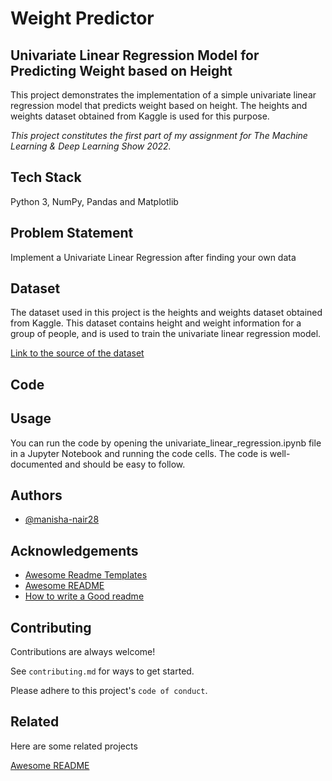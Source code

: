 # Weight Predictor
## Univariate Linear Regression Model for Predicting Weight based on Height

This project demonstrates the implementation of a simple univariate linear regression model that predicts weight based on height. The heights and weights dataset obtained from Kaggle is used for this purpose.

<i>This project constitutes the first part of my assignment for The Machine Learning & Deep Learning Show 2022.</i>
## Tech Stack

Python 3, NumPy, Pandas and Matplotlib



## Problem Statement
 Implement a Univariate Linear Regression after finding your own data  
 
## Dataset
The dataset used in this project is the heights and weights dataset obtained from Kaggle. This dataset contains height and weight information for a group of people, and is used to train the univariate linear regression model.

[Link to the source of the dataset](https://www.kaggle.com/datasets/burnoutminer/heights-and-weights-dataset?resource=download)

## Code

## Usage

You can run the code by opening the univariate_linear_regression.ipynb file in a Jupyter Notebook and running the code cells. The code is well-documented and should be easy to follow.

## Authors

- [@manisha-nair28](https://www.github.com/manisha-nair28)

## Acknowledgements

 - [Awesome Readme Templates](https://awesomeopensource.com/project/elangosundar/awesome-README-templates)
 - [Awesome README](https://github.com/matiassingers/awesome-readme)
 - [How to write a Good readme](https://bulldogjob.com/news/449-how-to-write-a-good-readme-for-your-github-project)

## Contributing

Contributions are always welcome!

See `contributing.md` for ways to get started.

Please adhere to this project's `code of conduct`.





## Related

Here are some related projects

[Awesome README](https://github.com/matiassingers/awesome-readme)

